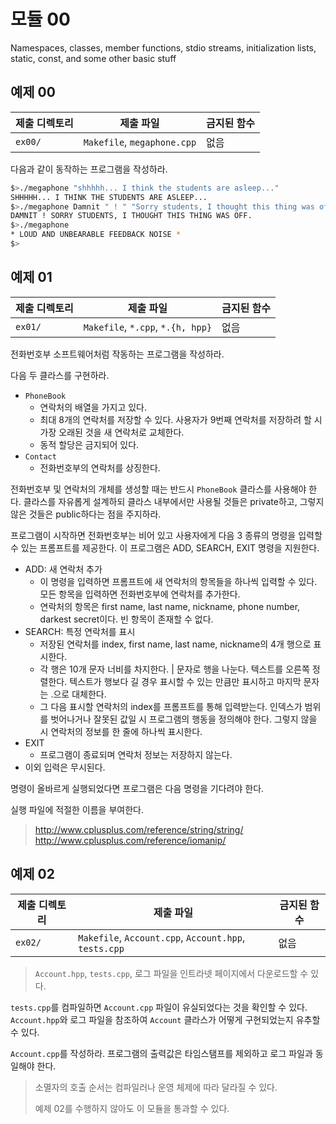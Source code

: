 # 모듈 00

Namespaces, classes, member functions, stdio streams, initialization lists, static, const, and some other basic stuff

## 예제 00

|제출 디렉토리|제출 파일|금지된 함수|
|-------------|---------|-----------|
|`ex00/`|`Makefile`, `megaphone.cpp`|없음|

다음과 같이 동작하는 프로그램을 작성하라.

```bash
$>./megaphone "shhhhh... I think the students are asleep..."
SHHHHH... I THINK THE STUDENTS ARE ASLEEP...
$>./megaphone Damnit " ! " "Sorry students, I thought this thing was off."
DAMNIT ! SORRY STUDENTS, I THOUGHT THIS THING WAS OFF.
$>./megaphone
* LOUD AND UNBEARABLE FEEDBACK NOISE *
$>
```

## 예제 01

|제출 디렉토리|제출 파일|금지된 함수|
|-------------|---------|-----------|
|`ex01/`|`Makefile`, `*.cpp`, `*.{h, hpp}`|없음|

전화번호부 소프트웨어처럼 작동하는 프로그램을 작성하라.

다음 두 클라스를 구현하라.
- `PhoneBook`
  - 연락처의 배열을 가지고 있다.
  - 최대 8개의 연락처를 저장할 수 있다. 사용자가 9번째 연락처를 저장하려 할 시 가장 오래된 것을 새 연락처로 교체한다.
  - 동적 할당은 금지되어 있다.
- `Contact`
  - 전화번호부의 연락처를 상징한다.

전화번호부 및 연락처의 개체를 생성할 때는 반드시 `PhoneBook` 클라스를 사용해야 한다. 클라스를 자유롭게 설계하되 클라스 내부에서만 사용될 것들은 private하고, 그렇지 않은 것들은 public하다는 점을 주지하라.

프로그램이 시작하면 전화번호부는 비어 있고 사용자에게 다음 3 종류의 명령을 입력할 수 있는 프롬프트를 제공한다. 이 프로그램은 ADD, SEARCH, EXIT 명령을 지원한다.

- ADD: 새 연락처 추가
  - 이 명령을 입력하면 프롬프트에 새 연락처의 항목들을 하나씩 입력할 수 있다. 모든 항목을 입력하면 전화번호부에 연락처를 추가한다.
  - 연락처의 항목은 first name, last name, nickname, phone number, darkest secret이다. 빈 항목이 존재할 수 없다.
- SEARCH: 특정 연락처를 표시
  - 저장된 연락처를 index, first name, last name, nickname의 4개 행으로 표시한다.
  - 각 행은 10개 문자 너비를 차지한다. | 문자로 행을 나눈다. 텍스트를 오른쪽 정렬한다. 텍스트가 행보다 길 경우 표시할 수 있는 만큼만 표시하고 마지막 문자는 .으로 대체한다.
  - 그 다음 표시할 연락처의 index를 프롬프트를 통해 입력받는다. 인덱스가 범위를 벗어나거나 잘못된 값일 시 프로그램의 행동을 정의해야 한다. 그렇지 않을 시 연락처의 정보를 한 줄에 하나씩 표시한다.
- EXIT
  - 프로그램이 종료되며 연락처 정보는 저장하지 않는다.
- 이외 입력은 무시된다.

명령이 올바르게 실행되었다면 프로그램은 다음 명령을 기다려야 한다.

실행 파일에 적절한 이름을 부여한다.

> http://www.cplusplus.com/reference/string/string/
> http://www.cplusplus.com/reference/iomanip/

## 예제 02

|제출 디렉토리|제출 파일|금지된 함수|
|-------------|---------|-----------|
|`ex02/`|`Makefile`, `Account.cpp`, `Account.hpp`, `tests.cpp`|없음|

> `Account.hpp`, `tests.cpp`, 로그 파일을 인트라넷 페이지에서 다운로드할 수 있다.

`tests.cpp`를 컴파일하면 `Account.cpp` 파일이 유실되었다는 것을 확인할 수 있다. `Account.hpp`와 로그 파일을 참조하여 `Account` 클라스가 어떻게 구현되었는지 유추할 수 있다.

`Account.cpp`를 작성하라. 프로그램의 출력값은 타임스탬프를 제외하고 로그 파일과 동일해야 한다.

> 소멸자의 호출 순서는 컴파일러나 운영 체제에 따라 달라질 수 있다.
> 
> 예제 02를 수행하지 않아도 이 모듈을 통과할 수 있다.
